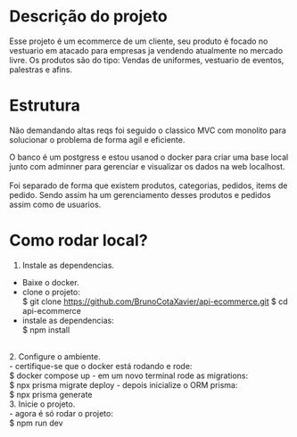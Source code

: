 # Descrição do projeto
Esse projeto é um ecommerce de um cliente, seu produto é focado no vestuario em atacado para empresas ja vendendo atualmente no mercado livre. Os produtos são do tipo: Vendas de uniformes, vestuario de eventos, palestras e afins. <br>

# Estrutura
Não demandando altas reqs foi seguido o classico MVC com monolito para solucionar o problema de forma agil e eficiente. <br>

O banco é um postgress e estou usanod o docker para criar uma base local junto com adminner para gerenciar e visualizar os dados na web localhost. <br>
<br>
Foi separado de forma que existem produtos, categorias, pedidos, items de pedido. Sendo assim ha um gerenciamento desses produtos e pedidos assim como de usuarios.

# Como rodar local?

1. Instale as dependencias. <br>

- Baixe o docker. <br>
- clone o projeto: <br>
    $ git clone https://github.com/BrunoCotaXavier/api-ecommerce.git
    $ cd api-ecommerce
- instale as dependencias: <br>
    $ npm install 

<br>
2. Configure o ambiente. <br>
- certifique-se que o docker está rodando e rode: <br>
    $ docker compose up
- em um novo terminal rode as migrations: <br>
    $ npx prisma migrate deploy
- depois inicialize o ORM prisma: <br>
    $ npx prisma generate

<br>
3. Inicie o projeto. <br>
- agora é só rodar o projeto: <br>
    $ npm run dev


